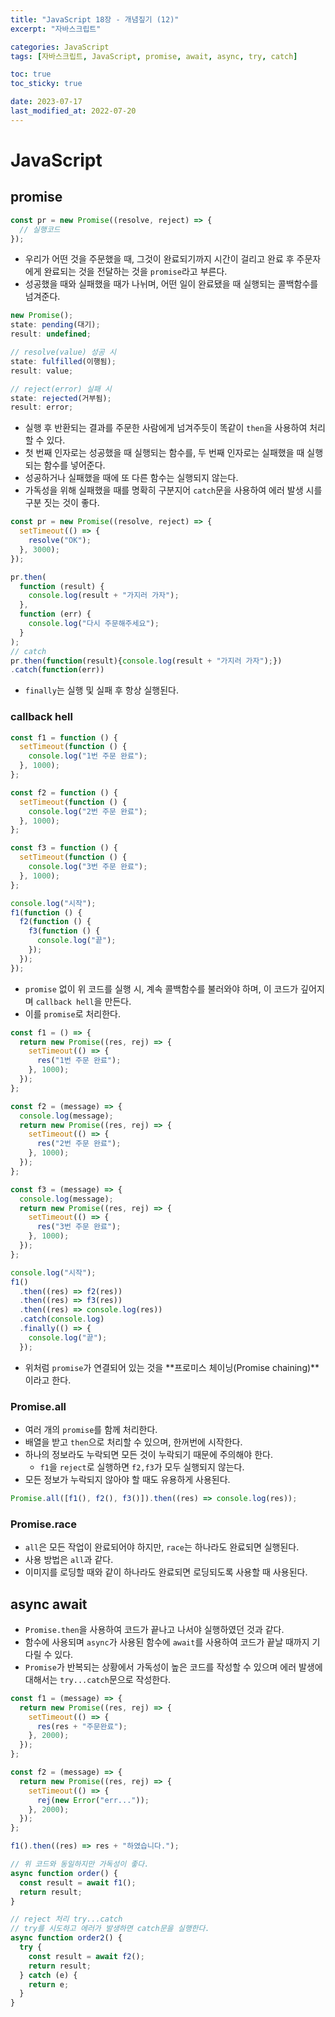 ```yaml
---
title: "JavaScript 18장 - 개념짚기 (12)"
excerpt: "자바스크립트"

categories: JavaScript
tags: [자바스크립트, JavaScript, promise, await, async, try, catch]

toc: true
toc_sticky: true

date: 2023-07-17
last_modified_at: 2022-07-20
---
```


# JavaScript

## promise

```js
const pr = new Promise((resolve, reject) => {
  // 실행코드
});
```

- 우리가 어떤 것을 주문했을 때, 그것이 완료되기까지 시간이 걸리고 완료 후 주문자에게 완료되는 것을 전달하는 것을 `promise`라고 부른다.
- 성공했을 때와 실패했을 때가 나뉘며, 어떤 일이 완료됐을 때 실행되는 콜백함수를 넘겨준다.

```js
new Promise();
state: pending(대기);
result: undefined;

// resolve(value) 성공 시
state: fulfilled(이행됨);
result: value;

// reject(error) 실패 시
state: rejected(거부됨);
result: error;
```

- 실행 후 반환되는 결과를 주문한 사람에게 넘겨주듯이 똑같이 `then`을 사용하여 처리할 수 있다.
- 첫 번째 인자로는 성공했을 때 실행되는 함수를, 두 번째 인자로는 실패했을 때 실행되는 함수를 넣어준다.
- 성공하거나 실패했을 때에 또 다른 함수는 실행되지 않는다.
- 가독성을 위해 실패했을 때를 명확히 구분지어 `catch`문을 사용하여 에러 발생 시를 구분 짓는 것이 좋다.

```js
const pr = new Promise((resolve, reject) => {
  setTimeout(() => {
    resolve("OK");
  }, 3000);
});

pr.then(
  function (result) {
    console.log(result + "가지러 가자");
  },
  function (err) {
    console.log("다시 주문해주세요");
  }
);
// catch
pr.then(function(result){console.log(result + "가지러 가자");})
.catch(function(err))
```

- `finally`는 실행 및 실패 후 항상 실행된다.

### callback hell

```js
const f1 = function () {
  setTimeout(function () {
    console.log("1번 주문 완료");
  }, 1000);
};

const f2 = function () {
  setTimeout(function () {
    console.log("2번 주문 완료");
  }, 1000);
};

const f3 = function () {
  setTimeout(function () {
    console.log("3번 주문 완료");
  }, 1000);
};

console.log("시작");
f1(function () {
  f2(function () {
    f3(function () {
      console.log("끝");
    });
  });
});
```

- `promise` 없이 위 코드를 실행 시, 계속 콜백함수를 불러와야 하며, 이 코드가 깊어지며 `callback hell`을 만든다.
- 이를 `promise`로 처리한다.

```js
const f1 = () => {
  return new Promise((res, rej) => {
    setTimeout(() => {
      res("1번 주문 완료");
    }, 1000);
  });
};

const f2 = (message) => {
  console.log(message);
  return new Promise((res, rej) => {
    setTimeout(() => {
      res("2번 주문 완료");
    }, 1000);
  });
};

const f3 = (message) => {
  console.log(message);
  return new Promise((res, rej) => {
    setTimeout(() => {
      res("3번 주문 완료");
    }, 1000);
  });
};

console.log("시작");
f1()
  .then((res) => f2(res))
  .then((res) => f3(res))
  .then((res) => console.log(res))
  .catch(console.log)
  .finally(() => {
    console.log("끝");
  });
```

- 위처럼 `promise`가 연결되어 있는 것을 **프로미스 체이닝(Promise chaining)**이라고 한다.

### Promise.all

- 여러 개의 `promise`를 함께 처리한다.
- 배열을 받고 `then`으로 처리할 수 있으며, 한꺼번에 시작한다.
- 하나의 정보라도 누락되면 모든 것이 누락되기 때문에 주의해야 한다.
  - `f1`을 `reject`로 실행하면 `f2,f3`가 모두 실행되지 않는다.
- 모든 정보가 누락되지 않아야 할 때도 유용하게 사용된다.

```js
Promise.all([f1(), f2(), f3()]).then((res) => console.log(res));
```

### Promise.race

- `all`은 모든 작업이 완료되어야 하지만, `race`는 하나라도 완료되면 실행된다.
- 사용 방법은 `all`과 같다.
- 이미지를 로딩할 때와 같이 하나라도 완료되면 로딩되도록 사용할 때 사용된다.

## async await

- `Promise.then`을 사용하여 코드가 끝나고 나서야 실행하였던 것과 같다.
- 함수에 사용되며 `async`가 사용된 함수에 `await`를 사용하여 코드가 끝날 때까지 기다릴 수 있다.
- `Promise`가 반복되는 상황에서 가독성이 높은 코드를 작성할 수 있으며 에러 발생에 대해서는 `try...catch`문으로 작성한다.

```js
const f1 = (message) => {
  return new Promise((res, rej) => {
    setTimeout(() => {
      res(res + "주문완료");
    }, 2000);
  });
};

const f2 = (message) => {
  return new Promise((res, rej) => {
    setTimeout(() => {
      rej(new Error("err..."));
    }, 2000);
  });
};

f1().then((res) => res + "하였습니다.");

// 위 코드와 동일하지만 가독성이 좋다.
async function order() {
  const result = await f1();
  return result;
}

// reject 처리 try...catch
// try를 시도하고 에러가 발생하면 catch문을 실행한다.
async function order2() {
  try {
    const result = await f2();
    return result;
  } catch (e) {
    return e;
  }
}
```
